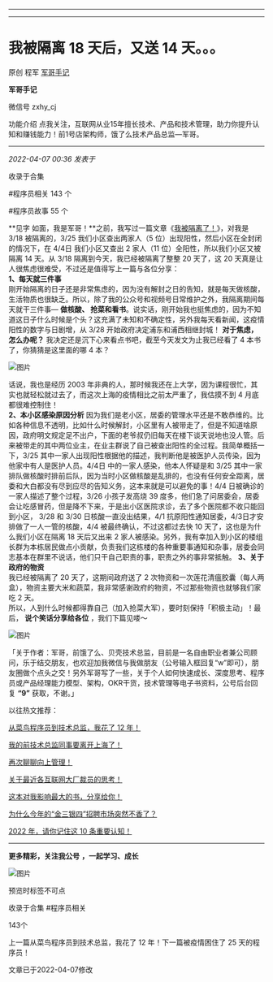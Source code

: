 ----------------------------------------
----------------------------------------
#  我被隔离 18 天后，又送 14 天。。。

原创 程军  [ 军哥手记 ](javascript:void\(0\);)

**军哥手记** ![]()

微信号 zxhy_cj

功能介绍 点我关注，互联网从业15年擅长技术、产品和技术管理，助力你提升认知和赚钱能力！前1号店架构师，饿了么技术产品总监—军哥。

____

_2022-04-07 00:36_ _发表于_

收录于合集

#程序员相关 143 个

#程序员故事 55 个

**见字
如面，我是军哥！**之前，我写过一篇文章《[我被隔离了！](http://mp.weixin.qq.com/s?__biz=MzA3MDU2MjM4Ng==&mid=2247495041&idx=1&sn=a013757a0b2c50ec1050eb02ca5f9401&chksm=9f384abca84fc3aa2f6628e4198d1dd5e4581155ae64c6100ba7591ba8bac18c1fd619b5184e&scene=21#wechat_redirect)》，对我是
3/18 被隔离的，3/25 我们小区查出两家人（5 位）出现阳性，然后小区在全封闭的情况下，在 4/4日 我们小区又查出 2 家人（11
位）全阳性，所以我们小区又被隔离 14 天。从 3/18 隔离到今天，我已经被隔离了整整 20 天了，这 20
天真是让人很焦虑很难受，不过还是值得写上一篇与各位分享：  
 **1、每天就三件事**  
刚开始隔离的日子还是非常焦虑的，因为没有解封之日的告知，就是每天做核酸，生活物质也很缺乏。所以，除了我的公众号和视频号日常维护之外，我隔离期间每天就干三件事—
**做核酸、
抢菜和看书**。说实话，刚开始我也挺焦虑的，因为不知道这日子什么时候是个头？这充满了未知和不确定性，另外我每天看新闻，这疫情阳性的数字与日剧增，从 3/28
开始政府决定浦东和浦西相继封城！ **对于焦虑，怎么办呢？** 我决定还是沉下心来看点书吧，截至今天发文为止我已经看了 4 本书了，你猜猜是这里面的哪 4
本？

![图片](https://mmbiz.qpic.cn/mmbiz_png/zoS8kK5mlOnXdczzG2tC8Ilx4Tb1uSE63TJK2UPTRgUGHVxzj58a8b5GZ7OZIiavI3nua9yYe5GY1yl11juSQoQ/640?wx_fmt=png&wxfrom=5&wx_lazy=1&wx_co=1)

  
话说，我也是经历 2003 年非典的人，那时候我还在上大学，因为课程很忙，其实也就轻松就过去了，而这次上海的疫情相比之前太严重了，我估摸不到 4
月底都很难控制住！  
 **2、本小区感染原因分析**
因为我们是老小区，居委的管理水平还是不敢恭维的。比如各种信息不透明，比如什么时候解封，小区里有人被带走了，但是不知道啥原因，政府明文规定足不出户，下面的老爷叔仍旧每天在楼下谈天说地也没人管。后来被带走的其中两位业主，在业主群说了自己被查出阳性的全过程。我简单概括一下，3/25
其中一家人出现阳性根据他的描述，我判断他是被医护人员传染，因为他家中有人是医护人员。4/4日 中的一家人感染，他本人怀疑是和 3/25
其中一家排队做核酸时排前后队，因为当时小区做核酸是乱排的，也没有任何安全距离，居委和大白都没有尽到应尽的告知义务，这本来就是可以避免的事！4/4
日被确诊的一家人描述了整个过程，3/26 小孩子发高烧 39
度多，他们急了问居委会，居委会让吃感冒药，但是降不下来，于是出小区医院求诊，去了多个医院都不收只能回到小区， 3/28 和 3/30
日核酸一直没出结果，4/1 抗原阳性通知居委，4/3日才安排做了一人一管的核酸，4/4 被最终确认，不过这都过去快 10 天了，这也是为什么我们小区在隔离
18 天后又出来 2
家人被感染。另外，我有幸加入到小区的楼组长群为本栋居民做点小贡献，负责我们这栋楼的各种重要事通知和杂事，居委会同志基本在群里不说话，他们只干自己职责的事，职责之外的事非常抵触。
**3、关于政府的物资**  
我已经被隔离了 20 天了，这期间政府送了 2 次物资和一次莲花清瘟胶囊（每人两盒），物资主要大米和蔬菜，我非常感谢政府的物资，不过那些物资也就够我们家吃
2 天。  
所以，人到什么时候都得靠自己（加入抢菜大军），要时刻保持「积极主动」！最后， **说个笑话分享给各位** ，我们下篇见喽～

![图片](https://mmbiz.qpic.cn/mmbiz_jpg/zoS8kK5mlOnXdczzG2tC8Ilx4Tb1uSE69QicLYhfX9sYWC3kpgZZXRZHG5c9qM2bH9BfLb1icqHVgZMsHDvuotog/640?wx_fmt=jpeg)

  
「关于作者：军哥，前饿了么、贝壳技术总监，目前是一名自由职业者兼公司顾问，乐于结交朋友，也欢迎加我微信与我做朋友（公号输入框回复“w”即可），朋友圈做个点头之交！另外军哥写了一些，关于个人如何快速成长、深度思考、程序员或产品经理能力模型、架构，OKR干货，技术管理等电子书资料，公号后台回复
**“9”** 获取，不谢。」  

以往热文推荐：

[从菜鸟程序员到技术总监，我花了 12
年！](http://mp.weixin.qq.com/s?__biz=MzA3MDU2MjM4Ng==&mid=2247495184&idx=1&sn=d9be63e75aa6de6a9872002487123c4b&chksm=9f38492da84fc03ba23b4dc174ca5bbf06027c547e1e4893daba799f063c69727fc919789c28&scene=21#wechat_redirect)  

[我的前技术总监同事要离开上海了！](http://mp.weixin.qq.com/s?__biz=MzA3MDU2MjM4Ng==&mid=2247495178&idx=1&sn=07430f98a5cd9901dbf03581ad108a92&chksm=9f384937a84fc021468a0c23d9e33a1e21b25753aaade16e9b492db1d3140ce582d3367d415e&scene=21#wechat_redirect)  

[再次聊聊向上管理！](http://mp.weixin.qq.com/s?__biz=MzA3MDU2MjM4Ng==&mid=2247495164&idx=1&sn=d184e1bb6cafe4b3ce27f2bb26c72887&chksm=9f384ac1a84fc3d790610b7e481728e8fb68374974c6e30e965b358e3d4bb074fff0cf3f68bd&scene=21#wechat_redirect)  

[关于最近各互联网大厂裁员的思考！](http://mp.weixin.qq.com/s?__biz=MzA3MDU2MjM4Ng==&mid=2247495158&idx=1&sn=00768ce4d9fdaf73e946197f23d40811&chksm=9f384acba84fc3dd6f7e0142832533643da40a9e19e12316bed5394e5e49066e6cfc91e3131f&scene=21#wechat_redirect)

[](http://mp.weixin.qq.com/s?__biz=MzA3MDU2MjM4Ng==&mid=2247494294&idx=1&sn=8e4ff6f17850c0b8c5a4aa83b8b8c4f7&chksm=9f384daba84fc4bde7744e200db15cb770df8a9cdcba582c4c248c037fbc362d7c71114d49ac&scene=21#wechat_redirect)[这本对我影响最大的书，分享给你！](http://mp.weixin.qq.com/s?__biz=MzA3MDU2MjM4Ng==&mid=2247495004&idx=1&sn=8a7fc6367fd3b4648361668c9375b8b4&chksm=9f384a61a84fc377f4ed8ab02a7fcdf03ce8f2f8c7de2c76172f39b84e407112eb565fb68e6f&scene=21#wechat_redirect)

[为什么今年的“金三银四”招聘市场突然不香了？](http://mp.weixin.qq.com/s?__biz=MzA3MDU2MjM4Ng==&mid=2247494909&idx=1&sn=517dde441f9fe375b205a47153039c8d&chksm=9f384bc0a84fc2d6fd94438a9941280c9b1a24ff933f012013fc0c94bbeca0af6c7f181d546b&scene=21#wechat_redirect)

[2022 年，请你记住这 10
条重要认知！](http://mp.weixin.qq.com/s?__biz=MzA3MDU2MjM4Ng==&mid=2247494294&idx=1&sn=8e4ff6f17850c0b8c5a4aa83b8b8c4f7&chksm=9f384daba84fc4bde7744e200db15cb770df8a9cdcba582c4c248c037fbc362d7c71114d49ac&scene=21#wechat_redirect)

  

* * *

  

 **更多精彩，关注我公号** **，一起学习、成长**

![图片](https://mmbiz.qpic.cn/mmbiz_png/b96CibCt70iaajvl7fD4ZCicMcjhXMp1v6UibM134tIsO1j5yqHyNhh9arj090oAL7zGhRJRq6cFqFOlDZMleLl4pw/640?wx_fmt=png)

预览时标签不可点

收录于合集 #程序员相关

143个

上一篇从菜鸟程序员到技术总监，我花了 12 年！下一篇被疫情困住了 25 天的程序员！

文章已于2022-04-07修改

